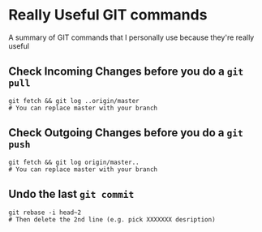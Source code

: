 # Really Useful GIT commands
A summary of GIT commands that I personally use because they're really useful

## Check Incoming Changes before you do a `git pull`
```
git fetch && git log ..origin/master
# You can replace master with your branch
```

## Check Outgoing Changes before you do a `git push`
```
git fetch && git log origin/master..
# You can replace master with your branch
```

## Undo the last `git commit`
```
git rebase -i head~2
# Then delete the 2nd line (e.g. pick XXXXXXX desription)
```
